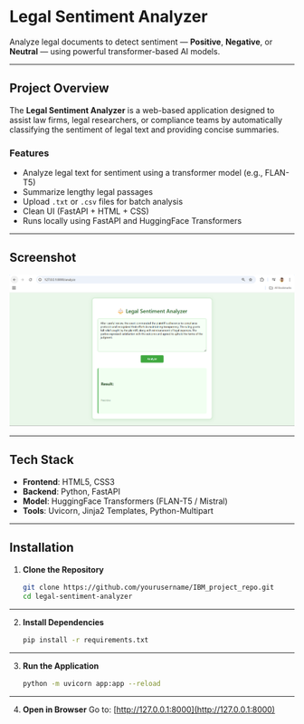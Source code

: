 #  Legal Sentiment Analyzer 

Analyze legal documents to detect sentiment — **Positive**, **Negative**, or **Neutral** — using powerful transformer-based AI models.

---

##  Project Overview

The **Legal Sentiment Analyzer** is a web-based application designed to assist law firms, legal researchers, or compliance teams by automatically classifying the sentiment of legal text and providing concise summaries.

###  Features

-  Analyze legal text for sentiment using a transformer model (e.g., FLAN-T5)
-  Summarize lengthy legal passages
-  Upload `.txt` or `.csv` files for batch analysis
-  Clean UI (FastAPI + HTML + CSS)
-  Runs locally using FastAPI and HuggingFace Transformers

---

##  Screenshot

![Screenshot](Images/screenshot.png)  

---

##  Tech Stack

- **Frontend**: HTML5, CSS3
- **Backend**: Python, FastAPI
- **Model**: HuggingFace Transformers (FLAN-T5 / Mistral)
- **Tools**: Uvicorn, Jinja2 Templates, Python-Multipart

---

##  Installation

1. **Clone the Repository**

   ```bash
   git clone https://github.com/yourusername/IBM_project_repo.git
   cd legal-sentiment-analyzer
---   
2. **Install Dependencies**
   ```bash
   pip install -r requirements.txt
---

3. **Run the Application**
   ```bash
   python -m uvicorn app:app --reload
---
4. **Open in Browser**
	Go to: [http://127.0.0.1:8000](http://127.0.0.1:8000)
